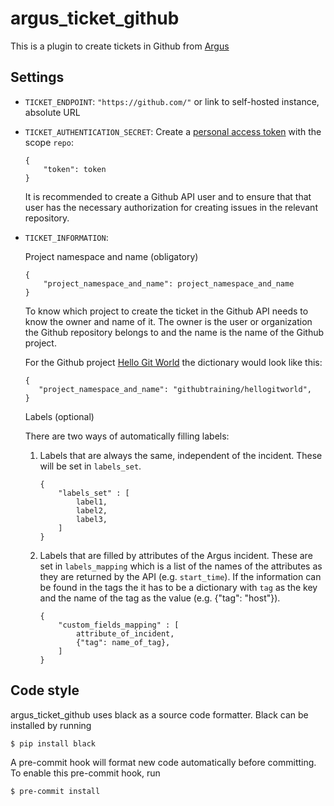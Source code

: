 # argus_ticket_github

This is a plugin to create tickets in Github from [Argus](https://github.com/Uninett/argus-server)

## Settings

* `TICKET_ENDPOINT`: `"https://github.com/"` or link to self-hosted instance, absolute URL
* `TICKET_AUTHENTICATION_SECRET`: Create a [personal access token](https://docs.github.com/en/authentication/keeping-your-account-and-data-secure/creating-a-personal-access-token) with the scope `repo`:

    ```
    {
        "token": token
    }
    ```

    It is recommended to create a Github API user and to ensure that that user
    has the necessary authorization for creating issues in the relevant
    repository.

* `TICKET_INFORMATION`:

    Project namespace and name (obligatory)

    ```
    {
        "project_namespace_and_name": project_namespace_and_name
    }
    ```

    To know which project to create the ticket in the Github API needs to know
    the owner and name of it. The owner is the user or organization the Github
    repository belongs to and the name is the name of the Github project.

    For the Github project
    [Hello Git World](https://github.com/githubtraining/hellogitworld) the
    dictionary would look like this:

    ```
    {
       "project_namespace_and_name": "githubtraining/hellogitworld",
    }
    ```

    Labels (optional)

    There are two ways of automatically filling labels:

    1. Labels that are always the same, independent of the incident.
    These will be set in `labels_set`.


        ```
        {
            "labels_set" : [
                label1,
                label2,
                label3,
            ]
        }
        ```

    2. Labels that are filled by attributes of the Argus incident.
    These are set in `labels_mapping` which is a list of the names of the
    attributes as they are returned by the API (e.g. `start_time`). If the
    information can be found in the tags the it has to be a dictionary with
    `tag` as the key and the name of the tag as the value (e.g.
    {"tag": "host"}).

        ```
        {
            "custom_fields_mapping" : [
                attribute_of_incident,
                {"tag": name_of_tag},
            ]
        }
        ```

## Code style

argus_ticket_github uses black as a source code formatter. Black can be installed
by running

```console
$ pip install black
```

A pre-commit hook will format new code automatically before committing.
To enable this pre-commit hook, run

```console
$ pre-commit install
```
